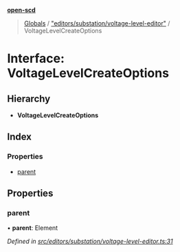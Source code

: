 **[open-scd](../README.md)**

> [Globals](../globals.md) / ["editors/substation/voltage-level-editor"](../modules/_editors_substation_voltage_level_editor_.md) / VoltageLevelCreateOptions

# Interface: VoltageLevelCreateOptions

## Hierarchy

* **VoltageLevelCreateOptions**

## Index

### Properties

* [parent](_editors_substation_voltage_level_editor_.voltagelevelcreateoptions.md#parent)

## Properties

### parent

•  **parent**: Element

*Defined in [src/editors/substation/voltage-level-editor.ts:31](https://github.com/openscd/open-scd/blob/12e7252/src/editors/substation/voltage-level-editor.ts#L31)*
